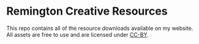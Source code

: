 # Remington Creative Resources
This repo contains all of the resource downloads available on my website.
All assets are free to use and are licensed under [CC-BY](https://creativecommons.org/licenses/by/2.0/).
